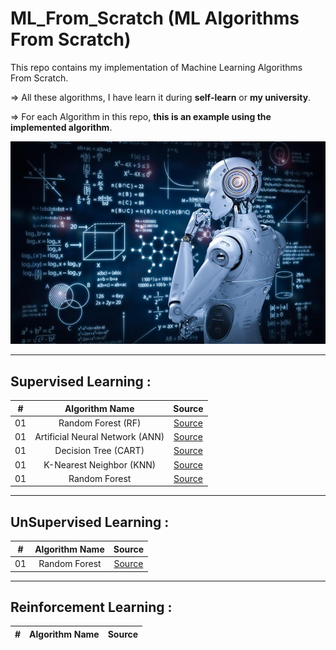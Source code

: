 # ML_From_Scratch (ML Algorithms From Scratch)
This repo contains my implementation of Machine Learning Algorithms From Scratch.

=> All these algorithms, I have learn it during **self-learn** or **my university**.

=> For each Algorithm in this repo, **this is an example using the implemented algorithm**.

![Machine Learning img](img.jpg)

-------------

## Supervised Learning :

| # | Algorithm Name | Source |
|:---:|:--------------------------:|:-----------:|
| 01 | Random Forest (RF) | [Source](https://github.com/drisskhattabi6/ML_From_Scratch/tree/main/Random%20Forest%20from%20scratch) |
| 01 | Artificial Neural Network (ANN) | [Source](https://github.com/drisskhattabi6/ML_From_Scratch/tree/main/ANN%20From%20Scratch) |
| 01 | Decision Tree (CART) | [Source](https://github.com/drisskhattabi6/ML_From_Scratch/tree/main/Decision%20Tree%20from%20scratch) |
| 01 | K-Nearest Neighbor (KNN) | [Source](https://github.com/drisskhattabi6/ML_From_Scratch/tree/main/KNN%20from%20Scratch) |
| 01 | Random Forest | [Source](https://github.com/drisskhattabi6/ML_From_Scratch/tree/main/Random%20Forest%20from%20scratch) |


-------------

## UnSupervised Learning :

| # | Algorithm Name | Source |
|:---:|:--------------------------:|:-----------:|
| 01 | Random Forest | [Source](https://github.com/drisskhattabi6/ML_From_Scratch/tree/main/Random%20Forest%20from%20scratch) |


-------------

## Reinforcement Learning :

| # | Algorithm Name | Source |
|:---:|:--------------------------:|:-----------:|


